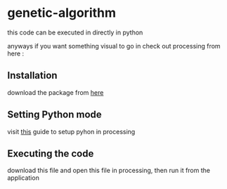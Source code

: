 # genetic-algorithm

this code can be executed in directly in python

anyways if you want something visual to go in check out processing from here :

## Installation
download the package from [here](https://processing.org/download/)

## Setting Python mode
visit [this](https://py.processing.org/tutorials/gettingstarted/) guide to setup pyhon in processing

## Executing the code
download this file and open this file in processing, then run it from the application
